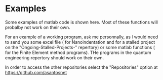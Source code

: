 # Examples


Some examples of matlab code is shown here. Most of these functions will probalby not work on their own. 

For an example of a working program, ask me personnally, as I would need to send you some excel file ( for Nanoindentation and for a stalled project on the "Ongoing-Stalled-Projects-" repertory) or some matlab functions ( for the Finite Element method programs). THe programs in the quantum engineering repertory should work on their own. 

In order to access the other repositories select the "Repositories" option at https://github.com/asantosnet

